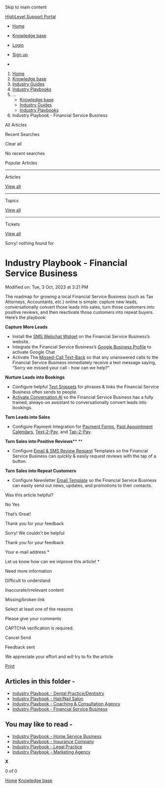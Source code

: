 Skip to main content

[ HighLevel Support Portal ](https://help.gohighlevel.com)

  * [ Home ](/support/home)
  * [ Knowledge base ](/support/solutions)

  * [Login](/support/login)
  * [Sign up](/support/signup)
  * 

  1. [Home](/support/home)
  2. [Knowledge base](/support/solutions)
  3. [Industry Guides](/support/solutions/155000000042)
  4. [Industry Playbooks](/support/solutions/folders/155000000149)
  5. ... 
     * [Knowledge base](/support/solutions)
     * [Industry Guides](/support/solutions/155000000042)
     * [Industry Playbooks](/support/solutions/folders/155000000149)
  6. Industry Playbook - Financial Service Business

All  Articles 

Recent Searches

Clear all

No recent searches

Popular Articles

* * *

Articles

[View all](/support/search/solutions)

* * *

Topics

[View all](/support/search/topics)

* * *

Tickets

[View all](/support/search/tickets)

Sorry! nothing found for   

# Industry Playbook - Financial Service Business

Modified on: Tue, 3 Oct, 2023 at 3:21 PM

The roadmap for growing a local Financial Service Business (such as Tax Attorneys, Accountants, etc.) online is simple: capture new leads, conversationally convert those leads into sales, turn those customers into positive reviews, and then reactivate those customers into repeat buyers. Here’s the playbook:

**Capture More Leads**

  * Install the [SMS Webchat Widget](https://help.gohighlevel.com/support/solutions/articles/48000984860-highlevel-chat-widget-how-to-add-it-to-your-pages-in-minutes) on the Financial Service Business’s website.
  * Integrate the Financial Service Business’s [Google Business Profile](https://help.gohighlevel.com/support/solutions/articles/48001222899-how-to-integrate-your-gmb-into-the-crm) to activate Google Chat
  * Activate The [Missed-Call Text-Back](https://help.gohighlevel.com/support/solutions/articles/48001239140-where-and-how-to-configure-the-missed-call-text-back-feature) so that any unanswered calls to the Financial Service Business immediately receive a text message saying, “Sorry we missed your call - how can we help?”

**Nurture Leads into Bookings**

  * Configure helpful [Text Snippets](https://help.gohighlevel.com/support/solutions/articles/155000000890-message-templates-snippets-) for phrases & links the Financial Service Business often sends to people.
  * [Activate Conversation AI](https://help.gohighlevel.com/support/solutions/articles/155000000210-how-to-use-conversation-ai-in-your-appointment-bookings-) so the Financial Service Business has a fully trained, always-on assistant to conversationally convert leads into bookings.

**Turn Leads into Sales**

  * Configure Payment Integration for [Payment Forms](https://help.gohighlevel.com/support/solutions/articles/155000000559-selling-products-on-order-forms-with-available-payment-providers-faqs), [Paid Appointment Calendars](https://help.gohighlevel.com/support/solutions/articles/155000000875-calendar-payments), [Text-2-Pay](https://help.gohighlevel.com/support/solutions/articles/48001202185-text-to-pay-links), and [Tap-2-Pay](https://help.gohighlevel.com/support/solutions/articles/155000000950-tap-to-pay).

**Turn Sales into Positive Reviews**** **

  * Configure [Email & SMS Review Request](https://help.gohighlevel.com/a/solutions/articles/48001222668?portalId=48000045315) Templates so the Financial Service Business can quickly & easily request reviews with the tap of a button.

**Turn Sales into Repeat Customers**

  * Configure Newsletter [Email Template](https://help.gohighlevel.com/support/solutions/articles/48001215255-email-templates-vs-email-campaigns) so the Financial Service Business can easily send out news, updates, and promotions to their contacts.

Was this article helpful?

No  Yes 

That’s Great!

Thank you for your feedback

Sorry! We couldn't be helpful

Thank you for your feedback

Your e-mail address *

Let us know how can we improve this article! *

Need more information 

Difficult to understand 

Inaccurate/irrelevant content 

Missing/broken link 

Select at least one of the reasons 

Please give your comments 

CAPTCHA verification is required. 

Cancel  Send 

Feedback sent

We appreciate your effort and will try to fix the article

[Print](javascript:print\(\))

## Articles in this folder -

  * [Industry Playbook - Dental Practice/Dentistry](/support/solutions/articles/155000000955-industry-playbook-dental-practice-dentistry)
  * [Industry Playbook - Hair/Nail Salon](/support/solutions/articles/155000000957-industry-playbook-hair-nail-salon)
  * [Industry Playbook - Coaching & Consultation Agency](/support/solutions/articles/155000000958-industry-playbook-coaching-consultation-agency)
  * [Industry Playbook - Financial Service Business](/support/solutions/articles/155000000959-industry-playbook-financial-service-business)

## You may like to read -

  * [Industry Playbook - Home Service Business](/support/solutions/articles/155000000961-industry-playbook-home-service-business)
  * [Industry Playbook - Insurance Company](/support/solutions/articles/155000000962-industry-playbook-insurance-company)
  * [Industry Playbook - Legal Practice](/support/solutions/articles/155000000963-industry-playbook-legal-practice)
  * [Industry Playbook - Marketing Agency](/support/solutions/articles/155000000964-industry-playbook-marketing-agency)

**X**

0 of 0 []()

[Home](/support/home) [Knowledge base](/support/solutions)
